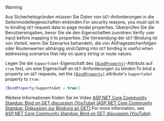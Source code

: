 > [!WARNING]
> <span data-ttu-id="1d56e-101">Aus Sicherheitsgründen müssen Sie Daten von `GET`-Anforderungen in die Seitenmodelleigenschaften einbinden.</span><span class="sxs-lookup"><span data-stu-id="1d56e-101">For security reasons, you must opt in to binding `GET` request data to page model properties.</span></span> <span data-ttu-id="1d56e-102">Überprüfen Sie die Benutzereingaben, bevor Sie sie den Eigenschaften zuordnen.</span><span class="sxs-lookup"><span data-stu-id="1d56e-102">Verify user input before mapping it to properties.</span></span> <span data-ttu-id="1d56e-103">Die Verwendung der `GET`-Bindung ist von Vorteil, wenn Sie Szenarios behandeln, die von Abfragezeichenfolgen oder Routenwerten abhängig sind.</span><span class="sxs-lookup"><span data-stu-id="1d56e-103">Opting into `GET` binding is useful when addressing scenarios that rely on query string or route values.</span></span>
>
> <span data-ttu-id="1d56e-104">Legen Sie die `SupportsGet`-Eigenschaft des [`[BindProperty]`](xref:Microsoft.AspNetCore.Mvc.BindPropertyAttribute)-Attributs auf `true` fest, um eine Eigenschaft an `GET`-Anforderungen zu binden:</span><span class="sxs-lookup"><span data-stu-id="1d56e-104">To bind a property on `GET` requests, set the [`[BindProperty]`](xref:Microsoft.AspNetCore.Mvc.BindPropertyAttribute) attribute's `SupportsGet` property to `true`:</span></span>
>
> ```csharp
> [BindProperty(SupportsGet = true)]
> ```
>
> <span data-ttu-id="1d56e-105">Weitere Informationen finden Sie im Video [ASP.NET Core Community Standup: Bind on GET discussion (YouTube) (ASP.NET Core Community Standup: Diskussion zur Bindung an GET)](https://www.youtube.com/watch?v=p7iHB9V-KVU&feature=youtu.be&t=54m27s).</span><span class="sxs-lookup"><span data-stu-id="1d56e-105">For more information, see [ASP.NET Core Community Standup: Bind on GET discussion (YouTube)](https://www.youtube.com/watch?v=p7iHB9V-KVU&feature=youtu.be&t=54m27s).</span></span>
